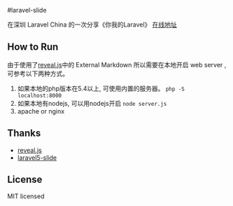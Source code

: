 #laravel-slide

在深圳 Laravel China 的一次分享《你我的Laravel》 [在线地址](http://milkmeowo.github.io/laravel_slide/)

## How to Run

由于使用了[reveal.js](https://github.com/hakimel/reveal.js)中的 External Markdown 所以需要在本地开启 web server , 可参考以下两种方式。

1. 如果本地的php版本在5.4以上, 可使用内置的服务器。 `php -S localhost:8000`
2. 如果本地有nodejs, 可以用nodejs开启 `node server.js`
3. apache or nginx


## Thanks 

* [reveal.js](https://github.com/hakimel/reveal.js) 
* [laravel5-slide](https://github.com/jasteralan/laravel5-slide)


## License

MIT licensed
